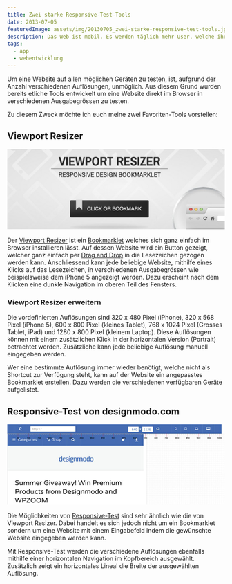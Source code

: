 ```yaml
---
title: Zwei starke Responsive-Test-Tools
date: 2013-07-05
featuredImage: assets/img/20130705_zwei-starke-responsive-test-tools.jpg
description: Das Web ist mobil. Es werden täglich mehr User, welche ihre Inhalte mit einem mobilen Gerät im Netz aufsuchen. Aufgrund dessen werden Webseiten vermehrt mit einem anpassungsfähigen Design angeboten. Das englische “Zauberwort” dafür heisst Responsive und bedeutet, dass sich eine Webseite an die Auflösung des Ausgabegeräts anpasst.
tags:
  - app
  - webentwicklung
---
```

Um eine Website auf allen möglichen Geräten zu testen, ist, aufgrund der Anzahl verschiedenen Auflösungen, unmöglich. Aus diesem Grund wurden bereits etliche Tools entwickelt um eine Website direkt im Browser in verschiedenen Ausgabegrössen zu testen.

Zu diesem Zweck möchte ich euch meine zwei Favoriten-Tools vorstellen:

## Viewport Resizer

![Viewport Resizer](assets/img/20130705_zwei-starke-responsive-test-tools_1.jpg)

Der [Viewport Resizer](http://lab.maltewassermann.com/viewport-resizer/) ist ein [Bookmarklet](http://de.wikipedia.org/wiki/Bookmarklet) welches sich ganz einfach im Browser installieren lässt. Auf dessen Website wird ein Button gezeigt, welcher ganz einfach per [Drag and Drop](http://de.wikipedia.org/wiki/Drag_and_Drop) in die Lesezeichen gezogen werden kann. Anschliessend kann jede beliebige Website, mithilfe eines Klicks auf das Lesezeichen, in verschiedenen Ausgabegrössen wie beispielsweise dem iPhone 5 angezeigt werden. Dazu erscheint nach dem Klicken eine dunkle Navigation im oberen Teil des Fensters.

### Viewport Resizer erweitern

Die vordefinierten Auflösungen sind 320 x 480 Pixel (iPhone), 320 x 568 Pixel (iPhone 5), 600 x 800 Pixel (kleines Tablet), 768 x 1024 Pixel (Grosses Tablet, iPad) und 1280 x 800 Pixel (kleinem Laptop). Diese Auflösungen können mit einem zusätzlichen Klick in der horizontalen Version (Portrait) betrachtet werden. Zusätzliche kann jede beliebige Auflösung manuell eingegeben werden.

Wer eine bestimmte Auflösung immer wieder benötigt, welche nicht als Shortcut zur Verfügung steht, kann auf der Website ein angepasstes Bookmarklet erstellen. Dazu werden die verschiedenen verfügbaren Geräte aufgelistet.

## Responsive-Test von designmodo.com

![Responsive-Test](assets/img/20130705_zwei-starke-responsive-test-tools_2.jpg)

Die Möglichkeiten von [Responsive-Test](http://designmodo.com/responsive-test/) sind sehr ähnlich wie die von Viewport Resizer. Dabei handelt es sich jedoch nicht um ein Bookmarklet sondern um eine Website mit einem Eingabefeld indem die gewünschte Website eingegeben werden kann.

Mit Responsive-Test werden die verschiedene Auflösungen ebenfalls mithilfe einer horizontalen Navigation im Kopfbereich ausgewählt. Zusätzlich zeigt ein horizontales Lineal die Breite der ausgewählten Auflösung.

